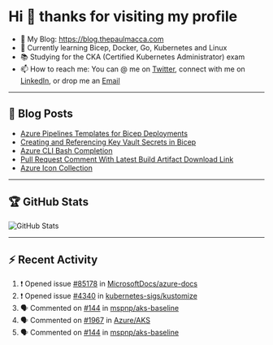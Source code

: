 # Hi 👋 thanks for visiting my profile

- 💬 My Blog: <https://blog.thepaulmacca.com>
- 🌱 Currently learning Bicep, Docker, Go, Kubernetes and Linux
- 📚 Studying for the CKA (Certified Kubernetes Administrator) exam
- 📫 How to reach me: You can @ me on [Twitter](https://twitter.com/thepaulmacca), connect with me on [LinkedIn](https://www.linkedin.com/in/thepaulmacca/), or drop me an [Email](mailto:pm@thepaulmacca.com)

---

## :blue_book: Blog Posts
<!-- BLOG-POST-LIST:START -->
- [Azure Pipelines Templates for Bicep Deployments](https://blog.thepaulmacca.com/azure-pipelines-templates-for-bicep-deployments/)
- [Creating and Referencing Key Vault Secrets in Bicep](https://blog.thepaulmacca.com/creating-and-referencing-key-vault-secrets-in-bicep/)
- [Azure CLI Bash Completion](https://blog.thepaulmacca.com/azure-cli-bash-completion/)
- [Pull Request Comment With Latest Build Artifact Download Link](https://blog.thepaulmacca.com/pull-request-comment-with-latest-build-artifact-download-link/)
- [Azure Icon Collection](https://blog.thepaulmacca.com/azure-icon-collection/)
<!-- BLOG-POST-LIST:END -->

---

## :trophy: GitHub Stats

![GitHub Stats](https://github-readme-stats.vercel.app/api?username=thepaulmacca&count_private=true&show_icons=true&theme=dark)

---

## :zap: Recent Activity

<!--START_SECTION:activity-->
1. ❗️ Opened issue [#85178](https://github.com/MicrosoftDocs/azure-docs/issues/85178) in [MicrosoftDocs/azure-docs](https://github.com/MicrosoftDocs/azure-docs)
2. ❗️ Opened issue [#4340](https://github.com/kubernetes-sigs/kustomize/issues/4340) in [kubernetes-sigs/kustomize](https://github.com/kubernetes-sigs/kustomize)
3. 🗣 Commented on [#144](https://github.com/mspnp/aks-baseline/issues/144) in [mspnp/aks-baseline](https://github.com/mspnp/aks-baseline)
4. 🗣 Commented on [#1967](https://github.com/Azure/AKS/issues/1967) in [Azure/AKS](https://github.com/Azure/AKS)
5. 🗣 Commented on [#144](https://github.com/mspnp/aks-baseline/issues/144) in [mspnp/aks-baseline](https://github.com/mspnp/aks-baseline)
<!--END_SECTION:activity-->
